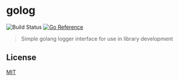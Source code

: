 # golog
![Build Status](https://github.com/hupe1980/golog/workflows/build/badge.svg) 
[![Go Reference](https://pkg.go.dev/badge/github.com/hupe1980/golog.svg)](https://pkg.go.dev/github.com/hupe1980/golog)
> Simple golang logger interface for use in library development

## License
[MIT](LICENCE)